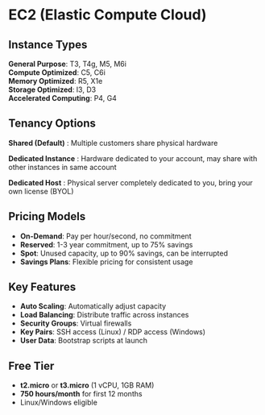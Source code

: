 # EC2 (Elastic Compute Cloud)

## Instance Types
**General Purpose**: T3, T4g, M5, M6i  
**Compute Optimized**: C5, C6i  
**Memory Optimized**: R5, X1e  
**Storage Optimized**: I3, D3  
**Accelerated Computing**: P4, G4

## Tenancy Options
**Shared (Default)**
: Multiple customers share physical hardware

**Dedicated Instance** 
: Hardware dedicated to your account, may share with other instances in same account

**Dedicated Host**
: Physical server completely dedicated to you, bring your own license (BYOL)

## Pricing Models
- **On-Demand**: Pay per hour/second, no commitment
- **Reserved**: 1-3 year commitment, up to 75% savings
- **Spot**: Unused capacity, up to 90% savings, can be interrupted
- **Savings Plans**: Flexible pricing for consistent usage

## Key Features
- **Auto Scaling**: Automatically adjust capacity
- **Load Balancing**: Distribute traffic across instances  
- **Security Groups**: Virtual firewalls
- **Key Pairs**: SSH access (Linux) / RDP access (Windows)
- **User Data**: Bootstrap scripts at launch

## Free Tier
- **t2.micro** or **t3.micro** (1 vCPU, 1GB RAM)
- **750 hours/month** for first 12 months
- Linux/Windows eligible
